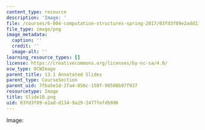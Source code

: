 ```yaml
---
content_type: resource
description: 'Image: '
file: /courses/6-004-computation-structures-spring-2017/03fd3f09e2add1349a292477fefdb996_Slide10.png
file_type: image/png
image_metadata:
  caption: ''
  credit: ''
  image-alt: ''
learning_resource_types: []
license: https://creativecommons.org/licenses/by-nc-sa/4.0/
ocw_type: OCWImage
parent_title: 13.1 Annotated Slides
parent_type: CourseSection
parent_uid: 7fba5e1d-2fa4-056c-150f-90508b97f937
resourcetype: Image
title: Slide10.png
uid: 03fd3f09-e2ad-d134-9a29-2477fefdb996
---
```

Image: 